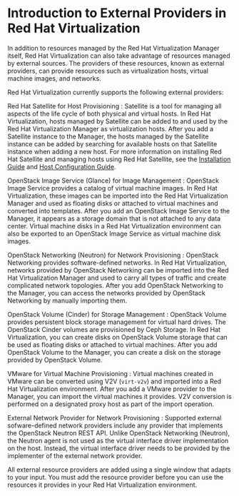 # Introduction to External Providers in Red Hat Virtualization

In addition to resources managed by the Red Hat Virtualization Manager itself, Red Hat Virtualization can also take advantage of resources managed by external sources. The providers of these resources, known as external providers, can provide resources such as virtualization hosts, virtual machine images, and networks.

Red Hat Virtualization currently supports the following external providers:

Red Hat Satellite for Host Provisioning
: Satellite is a tool for managing all aspects of the life cycle of both physical and virtual hosts. In Red Hat Virtualization, hosts managed by Satellite can be added to and used by the Red Hat Virtualization Manager as virtualization hosts. After you add a Satellite instance to the Manager, the hosts managed by the Satellite instance can be added by searching for available hosts on that Satellite instance when adding a new host. For more information on installing Red Hat Satellite and managing hosts using Red Hat Satellite, see the [Installation Guide](https://access.redhat.com/documentation/en/red-hat-satellite/6.2/paged/installation-guide/) and [Host Configuration Guide](https://access.redhat.com/documentation/en/red-hat-satellite/6.2/paged/host-configuration-guide/).

OpenStack Image Service (Glance) for Image Management
: OpenStack Image Service provides a catalog of virtual machine images. In Red Hat Virtualization, these images can be imported into the Red Hat Virtualization Manager and used as floating disks or attached to virtual machines and converted into templates. After you add an OpenStack Image Service to the Manager, it appears as a storage domain that is not attached to any data center. Virtual machine disks in a Red Hat Virtualization environment can also be exported to an OpenStack Image Service as virtual machine disk images.

OpenStack Networking (Neutron) for Network Provisioning
: OpenStack Networking provides software-defined networks. In Red Hat Virtualization, networks provided by OpenStack Networking can be imported into the Red Hat Virtualization Manager and used to carry all types of traffic and create complicated network topologies. After you add OpenStack Networking to the Manager, you can access the networks provided by OpenStack Networking by manually importing them.

OpenStack Volume (Cinder) for Storage Management
: OpenStack Volume provides persistent block storage management for virtual hard drives. The OpenStack Cinder volumes are provisioned by Ceph Storage. In Red Hat Virtualization, you can create disks on OpenStack Volume storage that can be used as floating disks or attached to virtual machines. After you add OpenStack Volume to the Manager, you can create a disk on the storage provided by OpenStack Volume.

VMware for Virtual Machine Provisioning
: Virtual machines created in VMware can be converted using V2V (`virt-v2v`) and imported into a Red Hat Virtualization environment. After you add a VMware provider to the Manager, you can import the virtual machines it provides. V2V conversion is performed on a designated proxy host as part of the import operation.

External Network Provider for Network Provisioning
: Supported external sofware-defined network providers include any provider that implements the OpenStack Neutron REST API. Unlike OpenStack Networking (Neutron), the Neutron agent is not used as the virtual interface driver implementation on the host. Instead, the virtual interface driver needs to be provided by the implementer of the external network provider.

All external resource providers are added using a single window that adapts to your input. You must add the resource provider before you can use the resources it provides in your Red Hat Virtualization environment.
